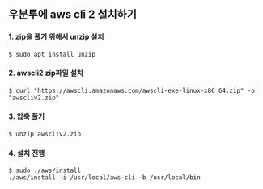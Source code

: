 ## 우분투에 aws cli 2 설치하기

#### 1. zip을 풀기 위해서 unzip 설치
```
$ sudo apt install unzip
```

#### 2. awscli2 zip파일 설치
```
$ curl "https://awscli.amazonaws.com/awscli-exe-linux-x86_64.zip" -o "awscliv2.zip"
```

#### 3. 압축 풀기
```
$ unzip awscliv2.zip
```

#### 4. 설치 진행
```
$ sudo ./aws/install
./aws/install -i /usr/local/aws-cli -b /usr/local/bin
```
